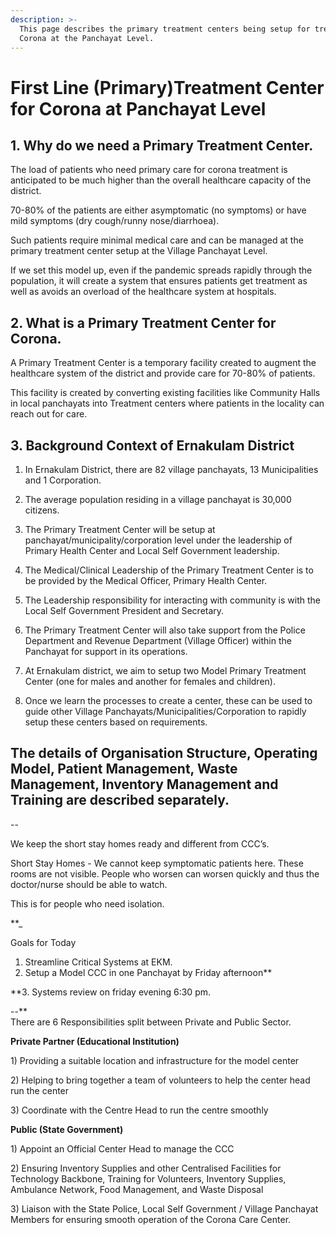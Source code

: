 ```yaml
---
description: >-
  This page describes the primary treatment centers being setup for treatment of
  Corona at the Panchayat Level.
---
```


# First Line \(Primary\)Treatment Center for Corona  at Panchayat Level

## 1. Why do we need a Primary Treatment Center.

The load of patients who need primary care for corona treatment is anticipated to be much higher than the overall healthcare capacity of the district.   
  
70-80% of the patients are either asymptomatic \(no symptoms\) or have mild symptoms \(dry cough/runny nose/diarrhoea\).   
  
Such patients require minimal medical care and can be managed at the primary treatment center setup at the Village Panchayat Level.  
  
If we set this model up, even if the pandemic spreads rapidly through the population, it will create a system that ensures patients get treatment as well as avoids an overload of the healthcare system at hospitals.

## 2. What is a Primary Treatment Center for Corona.

A Primary Treatment Center is a temporary facility created to augment the healthcare system of the district and provide care for 70-80% of patients.  
  
This facility is created by converting existing facilities like Community Halls in local panchayats into Treatment centers where patients in the locality can reach out for care.  


## **3. Background Context of Ernakulam District**

  
1. In Ernakulam District, there are 82 village panchayats, 13 Municipalities and 1 Corporation.

2. The average population residing in a village  panchayat is 30,000 citizens.  
  
3. The Primary Treatment Center  will be setup at panchayat/municipality/corporation level under the leadership of Primary Health Center and Local Self Government leadership.

4. The Medical/Clinical Leadership of the Primary Treatment Center is to be provided by the Medical Officer, Primary Health Center.

5. The Leadership responsibility for interacting with community is with the Local Self Government President and Secretary. 

6. The Primary Treatment Center will also take support from the Police Department and Revenue Department \(Village Officer\) within the Panchayat for support in its operations.

7. At Ernakulam district, we aim to setup two Model Primary Treatment Center \(one for males and another for females and children\).  
  
8. Once we learn the processes to create a center, these can be used to guide other Village Panchayats/Municipalities/Corporation to rapidly setup these centers based on requirements.   


## The details of Organisation Structure, Operating Model, Patient Management, Waste Management, Inventory Management and Training are described separately.

--

We keep the short stay homes ready and different from CCC’s.  
  
Short Stay Homes - We cannot keep symptomatic patients here. These rooms are not visible. People who worsen can worsen quickly and thus the doctor/nurse should be able to watch.  
  
This is for people who need isolation.

**\_  
  
Goals for Today  
  
1. Streamline Critical Systems at EKM.  
2. Setup a Model CCC in one Panchayat by Friday afternoon**

**3. Systems review on friday evening 6:30 pm.  
  
--**  
There are 6 Responsibilities split between Private and Public Sector.

  
**Private Partner \(Educational Institution\)**  
  
1\) Providing a suitable location and infrastructure for the model center 

2\) Helping to bring together a team of volunteers to help the center head run the center 

3\) Coordinate with the Centre Head to run the centre smoothly   


**Public \(State Government\)**

1\) Appoint an Official Center Head to manage the CCC   
  
2\) Ensuring Inventory Supplies and other Centralised Facilities for Technology Backbone, Training for Volunteers, Inventory Supplies, Ambulance Network, Food Management, and Waste Disposal

3\) Liaison with the State Police, Local Self Government / Village Panchayat Members for ensuring smooth operation of the Corona Care Center.  


## 

